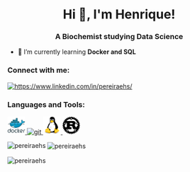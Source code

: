 <h1 align="center">Hi 👋, I'm Henrique!</h1>
<h3 align="center">A Biochemist studying Data Science</h3>

- 🌱 I’m currently learning **Docker and SQL**

<h3 align="left">Connect with me:</h3>
<p align="left">
<a href="https://linkedin.com/in/https://www.linkedin.com/in/pereiraehs/" target="blank"><img align="center" src="https://raw.githubusercontent.com/rahuldkjain/github-profile-readme-generator/master/src/images/icons/Social/linked-in-alt.svg" alt="https://www.linkedin.com/in/pereiraehs/" height="30" width="40" /></a>
</p>

<h3 align="left">Languages and Tools:</h3>
<p align="left"> <a href="https://www.docker.com/" target="_blank" rel="noreferrer"> <img src="https://raw.githubusercontent.com/devicons/devicon/master/icons/docker/docker-original-wordmark.svg" alt="docker" width="40" height="40"/> </a> <a href="https://git-scm.com/" target="_blank" rel="noreferrer"> <img src="https://www.vectorlogo.zone/logos/git-scm/git-scm-icon.svg" alt="git" width="40" height="40"/> </a> <a href="https://www.linux.org/" target="_blank" rel="noreferrer"> <img src="https://raw.githubusercontent.com/devicons/devicon/master/icons/linux/linux-original.svg" alt="linux" width="40" height="40"/> </a> <a href="https://www.rust-lang.org" target="_blank" rel="noreferrer"> <img src="https://raw.githubusercontent.com/devicons/devicon/master/icons/rust/rust-plain.svg" alt="rust" width="40" height="40"/> </a> </p>

<p><img align="left" src="https://github-readme-stats.vercel.app/api/top-langs?username=pereiraehs&show_icons=true&locale=en&layout=compact" alt="pereiraehs" /></p>

<p>&nbsp;<img align="center" src="https://github-readme-stats.vercel.app/api?username=pereiraehs&show_icons=true&locale=en" alt="pereiraehs" /></p>

<p><img align="center" src="https://github-readme-streak-stats.herokuapp.com/?user=pereiraehs&" alt="pereiraehs" /></p>
